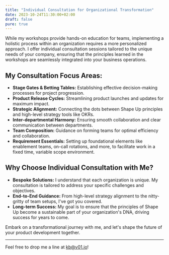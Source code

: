 ```yaml
---
title: "Individual Consultation for Organizational Transformation"
date: 2023-10-24T11:30:00+02:00
draft: false
pure: true
---
```


While my workshops provide hands-on education for teams, implementing a holistic process within an organization requires a more personalized approach. I offer individual consultation sessions tailored to the unique needs of your company, ensuring that the principles learned in the workshops are seamlessly integrated into your business operations.

## My Consultation Focus Areas:

- **Stage Gates & Betting Tables:** Establishing effective decision-making processes for project progression.
- **Product Release Cycles:** Streamlining product launches and updates for maximum impact.
- **Strategic Alignment:** Connecting the dots between Shape Up principles and high-level strategy tools like OKRs.
- **Inter-departmental Harmony:** Ensuring smooth collaboration and clear communication between departments.
- **Team Composition:** Guidance on forming teams for optimal efficiency and collaboration.
- **Requirement Essentials:** Setting up foundational elements like enablement teams, on-call rotations, and more, to facilitate work in a fixed time, variable scope environment.

## Why Choose Individual Consultation with Me?

- **Bespoke Solutions:** I understand that each organization is unique. My consultation is tailored to address your specific challenges and objectives.
- **End-to-End Guidance:** From high-level strategy alignment to the nitty-gritty of team setups, I've got you covered.
- **Long-term Success:** My goal is to ensure that the principles of Shape Up become a sustainable part of your organization's DNA, driving success for years to come.

Embark on a transformational journey with me, and let's shape the future of your product development together.

---

Feel free to drop me a line at [kb@v01.io](mailto:kb@v01.io)!
